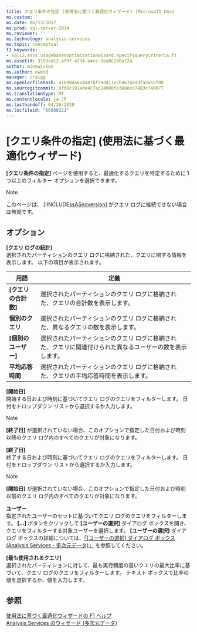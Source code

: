 ```yaml
---
title: クエリ条件の指定 (使用法に基づく最適化ウィザード) |Microsoft Docs
ms.custom: ''
ms.date: 06/13/2017
ms.prod: sql-server-2014
ms.reviewer: ''
ms.technology: analysis-services
ms.topic: conceptual
f1_keywords:
- sql12.asvs.usagebasedoptimizationwizard.specifyquerycriteria.f1
ms.assetid: 3193adc2-af9f-4234-a4cc-dea0c280a724
author: minewiskan
ms.author: owend
manager: craigg
ms.openlocfilehash: 41690da6a4a87bf79d411e2b467aeddfa56b5f00
ms.sourcegitcommit: 6fd8c1914de4c7ac24900fe388ecc7883c740077
ms.translationtype: MT
ms.contentlocale: ja-JP
ms.lasthandoff: 04/26/2020
ms.locfileid: "66068221"
---
```

# <a name="specify-query-criteria-usage-based-optimization-wizard"></a>[クエリ条件の指定] (使用法に基づく最適化ウィザード)
  **[クエリ条件の指定]** ページを使用すると、最適化するクエリを特定するために 1 つ以上のフィルター オプションを選択できます。  
  
> [!NOTE]  
>  このページは、 [!INCLUDE[ssASnoversion](../includes/ssasnoversion-md.md)] がクエリ ログに接続できない場合は無効です。  
  
## <a name="options"></a>オプション  
 **[クエリ ログの統計]**  
 選択されたパーティションのクエリ ログに格納された、クエリに関する情報を表示します。 以下の項目が表示されます。  
  
|用語|定義|  
|----------|----------------|  
|**[クエリの合計数]**|選択されたパーティションのクエリ ログに格納された、クエリの合計数を表示します。|  
|**個別のクエリ**|選択されたパーティションのクエリ ログに格納された、異なるクエリの数を表示します。|  
|**[個別のユーザー]**|選択されたパーティションのクエリ ログに格納された、クエリに関連付けられた異なるユーザーの数を表示します。|  
|**平均応答時間**|選択されたパーティションのクエリ ログに格納された、クエリの平均応答時間を表示します。|  
  
 **[開始日]**  
 開始する日および時刻に基づいてクエリ ログのクエリをフィルターします。 日付をドロップダウン リストから選択するか入力します。  
  
> [!NOTE]  
>  **[終了日]** が選択されていない場合、このオプションで指定した日付および時刻以降のクエリ ログ内のすべてのクエリが対象になります。  
  
 **[終了日]**  
 終了する日および時刻に基づいてクエリ ログのクエリをフィルターします。 日付をドロップダウン リストから選択するか入力します。  
  
> [!NOTE]  
>  **[開始日]** が選択されていない場合、このオプションで指定した日付および時刻以前のクエリ ログ内のすべてのクエリが対象になります。  
  
 **ユーザー**  
 指定されたユーザーのセットに基づいてクエリ ログのクエリをフィルターします。 **[...]** ボタンをクリックして **[ユーザーの選択]** ダイアログ ボックスを開き、クエリをフィルターする対象ユーザーを選択します。 **[ユーザーの選択]** ダイアログ ボックスの詳細については、[「[ユーザーの選択] ダイアログ ボックス (Analysis Services - 多次元データ)」](user-selection-dialog-box-analysis-services-multidimensional-data.md) を参照してください。  
  
 **[最も使用されるクエリ]**  
 選択されたパーティションに対して、最も実行頻度の高いクエリの最大比率に基づいて、クエリ ログのクエリをフィルターします。 テキスト ボックスで比率の値を選択するか、値を入力します。  
  
## <a name="see-also"></a>参照  
 [使用法に基づく最適化ウィザードの F1 ヘルプ](usage-based-optimization-wizard-f1-help.md)   
 [Analysis Services のウィザード &#40;多次元データ&#41;](analysis-services-wizards-multidimensional-data.md)  
  
  
